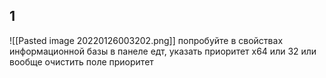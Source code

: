 ##       1
![[Pasted image 20220126003202.png]]
попробуйте в свойствах информационной базы в панеле едт, указать приоритет x64 или 32 или вообще очистить поле приоритет

